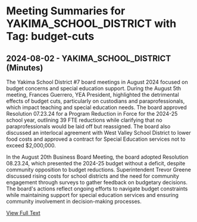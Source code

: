 # Meeting Summaries for YAKIMA_SCHOOL_DISTRICT with Tag: budget-cuts

## 2024-08-02 - YAKIMA_SCHOOL_DISTRICT (Minutes)

The Yakima School District #7 board meetings in August 2024 focused on budget concerns and special education support. During the August 5th meeting, Frances Guerrero, YEA President, highlighted the detrimental effects of budget cuts, particularly on custodians and paraprofessionals, which impact teaching and special education needs. The board approved Resolution 07.23.24 for a Program Reduction in Force for the 2024-25 school year, outlining 39 FTE reductions while clarifying that no paraprofessionals would be laid off but reassigned. The board also discussed an interlocal agreement with West Valley School District to lower food costs and approved a contract for Special Education services not to exceed $2,000,000.

In the August 20th Business Board Meeting, the board adopted Resolution 08.23.24, which presented the 2024-25 budget without a deficit, despite community opposition to budget reductions. Superintendent Trevor Greene discussed rising costs for school districts and the need for community engagement through surveys to gather feedback on budgetary decisions. The board's actions reflect ongoing efforts to navigate budget constraints while maintaining support for special education services and ensuring community involvement in decision-making processes.

[View Full Text](https://raw.githubusercontent.com/VoronoiPerspectives/WashingtonStateSchoolBoardExplorer/refs/heads/main/data/countries/usa/states/wa/counties/yakima/school_boards/yakima_school_district/2024/processed/2024-08-02-actionletterforaugustmeeting-minutes.txt)

